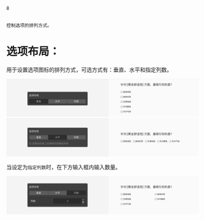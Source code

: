 ```index
8
```
```tag

```
```summary
控制选项的排列方式。
```
# 选项布局：
用于设置选项图标的排列方式，可选方式有：垂直、水平和指定列数。

<img src='../assets/05questionGeneralSetting/08optionLayout/vertical.png'>

<img src='../assets/05questionGeneralSetting/08optionLayout/horizontal.png'>

当设定为`指定列数`时，在下方输入框内输入数量。

<img src='../assets/05questionGeneralSetting/08optionLayout/columns.png'>
